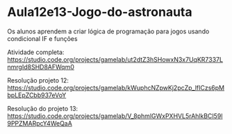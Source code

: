# Aula12e13-Jogo-do-astronauta
Os alunos aprendem a criar lógica de programação para jogos usando condicional IF e funções

Atividade completa: https://studio.code.org/projects/gamelab/ut2dtZ3hSHowxN3x7UqKR7337LnmrgId8SHD8AFWqm0

Resolução projeto 12: https://studio.code.org/projects/gamelab/kWuphcNZpwKj2pcZp_lfICzs6pMbpLEpZCbb937eVoY

Resolução do projeto 13: https://studio.code.org/projects/gamelab/V_8phmlGWxPXHVL5rAhlkBCI59l9PPZMARpcY4WeQaA
